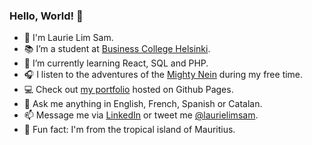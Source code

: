 ### Hello, World! 👋

- 🐢 I'm Laurie Lim Sam.
- 📚 I’m a student at [Business College Helsinki](https://en.bc.fi/qualifications/full-stack-web-developer-program/).
- 🌱 I’m currently learning React, SQL and PHP.
- 🎧 I listen to the adventures of the [Mighty Nein](https://www.youtube.com/playlist?list=PL1tiwbzkOjQxD0jjAE7PsWoaCrs0EkBH2) during my free time.
- :computer: Check out [my portfolio](https://laurielim.github.io/) hosted on Github Pages.
- 💬 Ask me anything in English, French, Spanish or Catalan.
- 📫 Message me via [LinkedIn](https://www.linkedin.com/in/laurielim/) or tweet me [@laurielimsam](https://twitter.com/intent/tweet?screen_name=laurielimsam).
- 🌴 Fun fact: I'm from the tropical island of Mauritius.
